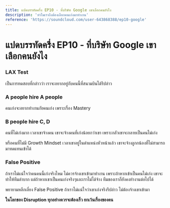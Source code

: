 ```yaml
---
title: แปดบรรทัดครึ่ง EP10 - ที่บริษัท Google เขาเลือกคนยังไง
description: 'ทำไมเราถึงต้องเลือกคนเก่งมาทำงาน'
reference: 'https://soundcloud.com/user-643868388/ep10-google'
---
```

# แปดบรรทัดครึ่ง EP10 - ที่บริษัท Google เขาเลือกคนยังไง

### LAX Test

เป็นการทดสอบที่กล่าวว่า เราจะอยากอยู่กับคนนี้ที่สนามบินได้รึปล่าว

### A people hire A people

คนเก่งจะอยากทำงานกัยคนเก่ง เพราะเรื่อง Mastery

### B people hire C, D

คนที่ไม่เก่งมาก เวลาเขาจ้างคน เขาจะจ้างคนที่เก่งน้อยกว่าเขา เพราะกลัวเขาจะกลายเป็นคนไม่เก่ง

หรือคนที่ไม่มี Growth Mindset เวลาเขาอยู่ในตำแหน่งหัวหน้าแล้ว เขาจะจ้างลูกกน้องที่ไม่สามารถมาทดแทนเข้าได้

### False Positive

ถ้าเราไม่แน่ใจว่าคนคนนี้เก่งจริงไหม ไม่ควรจ้างเขาเข้ามาทำงาน
เพราะถ้าหากเข้าเป็นคนไม่เก่ง เขาจะทำให้ทีมลำบาก แต่ถ้าหากเขาเป็นคนเก่งจริงๆและเราไม่ได้จ้าง ทีมของเราก็ยังคงทำงานต่อไปได้

พยายามหลีกเลี่ยง False Positive ถ้าเราไม่แน่ใจว่าเขาเก่งจริงรึปล่าว ไม่ต้องจ้างเขาเข้ามา

**ในโลกของ Disruption ทุกอย่างควรจะต้องเร็ว ยกเว้นเรื่องของคน**
